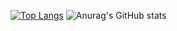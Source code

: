 [![Top Langs](https://github-readme-stats.vercel.app/api/top-langs/?username=F-Shouter&layout=donut-vertical)](https://github.com/F-Shouter/github-readme-stats)
![Anurag's GitHub stats](https://github-readme-stats.vercel.app/api?username=F-Shouter&show_icons=true&theme=transparent)
